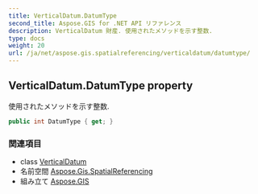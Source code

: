 ```yaml
---
title: VerticalDatum.DatumType
second_title: Aspose.GIS for .NET API リファレンス
description: VerticalDatum 財産. 使用されたメソッドを示す整数.
type: docs
weight: 20
url: /ja/net/aspose.gis.spatialreferencing/verticaldatum/datumtype/
---
```

## VerticalDatum.DatumType property

使用されたメソッドを示す整数.

```csharp
public int DatumType { get; }
```

### 関連項目

* class [VerticalDatum](../)
* 名前空間 [Aspose.Gis.SpatialReferencing](../../verticaldatum/)
* 組み立て [Aspose.GIS](../../../)


